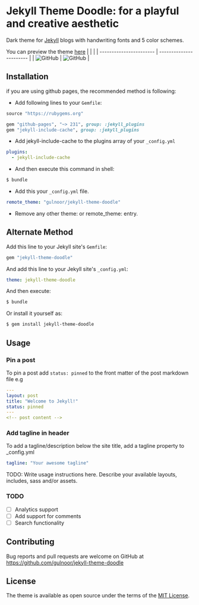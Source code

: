 # Jekyll Theme Doodle: for a playful and creative aesthetic

Dark theme for [Jekyll](https://jekyllrb.com/) blogs with handwriting fonts and 5 color schemes.

You can preview the theme [here](https://gulnoor.github.io)
| | |
| ----------------------- | ----------------------- |
| ![GitHub](/etc/ss1.png) | ![GitHub](/etc/ss2.png) |

## Installation

if you are using github pages, the recommended method is following:

- Add following lines to your `Gemfile`:

```ruby
source "https://rubygems.org"

gem "github-pages", "~> 231", group: :jekyll_plugins
gem "jekyll-include-cache", group: :jekyll_plugins
```

- Add jekyll-include-cache to the plugins array of your `_config.yml`

```yaml
plugins:
  - jekyll-include-cache
```

- And then execute this command in shell:

```bash
$ bundle
```

- Add this your `_config.yml` file.

```yml
remote_theme: "gulnoor/jekyll-theme-doodle"
```

- Remove any other theme: or remote_theme: entry.

## Alternate Method

Add this line to your Jekyll site's `Gemfile`:

```ruby
gem "jekyll-theme-doodle"
```

And add this line to your Jekyll site's `_config.yml`:

```yaml
theme: jekyll-theme-doodle
```

And then execute:

```bash
$ bundle
```

Or install it yourself as:

```bash
$ gem install jekyll-theme-doodle
```

## Usage

### Pin a post

To pin a post add `status: pinned` to the front matter of the post markdown file e.g

```yaml
---
layout: post
title: "Welcome to Jekyll!"
status: pinned
---
<!-- post content -->
```

### Add tagline in header

To add a tagline/description below the site title, add a tagline property to \_config.yml

```yaml
tagline: "Your awesome tagline"
```

TODO: Write usage instructions here. Describe your available layouts, includes, sass and/or assets.

### TODO

- [ ] Analytics support
- [ ] Add support for comments
- [ ] Search functionality

## Contributing

Bug reports and pull requests are welcome on GitHub at https://github.com/gulnoor/jekyll-theme-doodle

## License

The theme is available as open source under the terms of the [MIT License](https://opensource.org/licenses/MIT).
